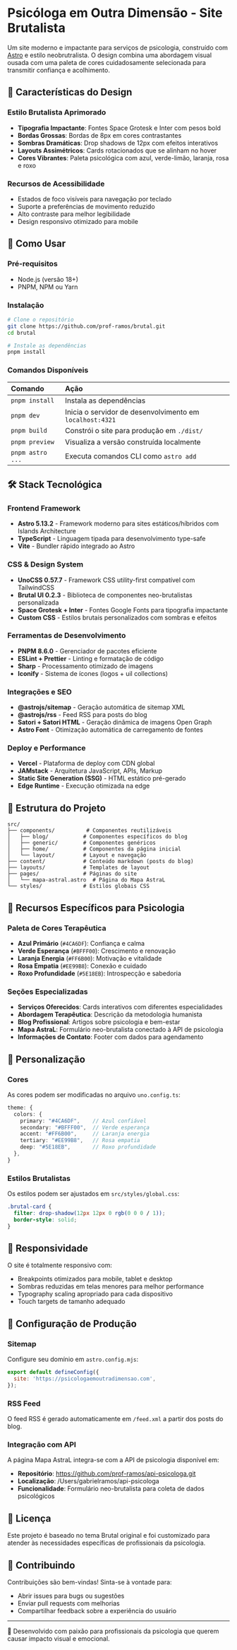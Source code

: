 # Psicóloga em Outra Dimensão - Site Brutalista

Um site moderno e impactante para serviços de psicologia, construído com [Astro](https://astro.build/) e estilo neobrutralista. O design combina uma abordagem visual ousada com uma paleta de cores cuidadosamente selecionada para transmitir confiança e acolhimento.

## 🎨 Características do Design

### Estilo Brutalista Aprimorado
- **Tipografia Impactante**: Fontes Space Grotesk e Inter com pesos bold
- **Bordas Grossas**: Bordas de 8px em cores contrastantes
- **Sombras Dramáticas**: Drop shadows de 12px com efeitos interativos
- **Layouts Assimétricos**: Cards rotacionados que se alinham no hover
- **Cores Vibrantes**: Paleta psicológica com azul, verde-limão, laranja, rosa e roxo

### Recursos de Acessibilidade
- Estados de foco visíveis para navegação por teclado
- Suporte a preferências de movimento reduzido
- Alto contraste para melhor legibilidade
- Design responsivo otimizado para mobile

## 🚀 Como Usar

### Pré-requisitos
- Node.js (versão 18+)
- PNPM, NPM ou Yarn

### Instalação

```bash
# Clone o repositório
git clone https://github.com/prof-ramos/brutal.git
cd brutal

# Instale as dependências
pnpm install
```

### Comandos Disponíveis

| Comando             | Ação                                               |
| :------------------ | :------------------------------------------------- |
| `pnpm install`      | Instala as dependências                            |
| `pnpm dev`          | Inicia o servidor de desenvolvimento em `localhost:4321` |
| `pnpm build`        | Constrói o site para produção em `./dist/`        |
| `pnpm preview`      | Visualiza a versão construída localmente           |
| `pnpm astro ...`    | Executa comandos CLI como `astro add`              |

## 🛠️ Stack Tecnológica

### Frontend Framework
- **Astro 5.13.2** - Framework moderno para sites estáticos/híbridos com Islands Architecture
- **TypeScript** - Linguagem tipada para desenvolvimento type-safe
- **Vite** - Bundler rápido integrado ao Astro

### CSS & Design System
- **UnoCSS 0.57.7** - Framework CSS utility-first compatível com TailwindCSS
- **Brutal UI 0.2.3** - Biblioteca de componentes neo-brutalistas personalizada
- **Space Grotesk + Inter** - Fontes Google Fonts para tipografia impactante
- **Custom CSS** - Estilos brutais personalizados com sombras e efeitos

### Ferramentas de Desenvolvimento
- **PNPM 8.6.0** - Gerenciador de pacotes eficiente
- **ESLint + Prettier** - Linting e formatação de código
- **Sharp** - Processamento otimizado de imagens
- **Iconify** - Sistema de ícones (logos + uil collections)

### Integrações e SEO
- **@astrojs/sitemap** - Geração automática de sitemap XML
- **@astrojs/rss** - Feed RSS para posts do blog
- **Satori + Satori HTML** - Geração dinâmica de imagens Open Graph
- **Astro Font** - Otimização automática de carregamento de fontes

### Deploy e Performance
- **Vercel** - Plataforma de deploy com CDN global
- **JAMstack** - Arquitetura JavaScript, APIs, Markup
- **Static Site Generation (SSG)** - HTML estático pré-gerado
- **Edge Runtime** - Execução otimizada na edge

## 📁 Estrutura do Projeto

```
src/
├── components/          # Componentes reutilizáveis
│   ├── blog/           # Componentes específicos do blog
│   ├── generic/        # Componentes genéricos
│   ├── home/           # Componentes da página inicial
│   └── layout/         # Layout e navegação
├── content/            # Conteúdo markdown (posts do blog)
├── layouts/            # Templates de layout
├── pages/              # Páginas do site
│   └── mapa-astral.astro  # Página do Mapa AstraL
└── styles/             # Estilos globais CSS
```

## 🎯 Recursos Específicos para Psicologia

### Paleta de Cores Terapêutica
- **Azul Primário** (`#4CA6DF`): Confiança e calma
- **Verde Esperança** (`#BFFF00`): Crescimento e renovação
- **Laranja Energia** (`#FF6B00`): Motivação e vitalidade
- **Rosa Empatia** (`#EE99B8`): Conexão e cuidado
- **Roxo Profundidade** (`#5E18EB`): Introspecção e sabedoria

### Seções Especializadas
- **Serviços Oferecidos**: Cards interativos com diferentes especialidades
- **Abordagem Terapêutica**: Descrição da metodologia humanista
- **Blog Profissional**: Artigos sobre psicologia e bem-estar
- **Mapa AstraL**: Formulário neo-brutalista conectado à API de psicologia
- **Informações de Contato**: Footer com dados para agendamento

## 🎨 Personalização

### Cores
As cores podem ser modificadas no arquivo `uno.config.ts`:

```typescript
theme: {
  colors: {
    primary: "#4CA6DF",    // Azul confiável
    secondary: "#BFFF00",  // Verde esperança
    accent: "#FF6B00",     // Laranja energia
    tertiary: "#EE99B8",   // Rosa empatia
    deep: "#5E18EB",       // Roxo profundidade
  },
}
```

### Estilos Brutalistas
Os estilos podem ser ajustados em `src/styles/global.css`:

```css
.brutal-card {
  filter: drop-shadow(12px 12px 0 rgb(0 0 0 / 1));
  border-style: solid;
}
```

## 📱 Responsividade

O site é totalmente responsivo com:
- Breakpoints otimizados para mobile, tablet e desktop
- Sombras reduzidas em telas menores para melhor performance
- Typography scaling apropriado para cada dispositivo
- Touch targets de tamanho adequado

## 🔧 Configuração de Produção

### Sitemap
Configure seu domínio em `astro.config.mjs`:

```javascript
export default defineConfig({
  site: 'https://psicologaemoutradimensao.com',
});
```

### RSS Feed
O feed RSS é gerado automaticamente em `/feed.xml` a partir dos posts do blog.

### Integração com API
A página Mapa AstraL integra-se com a API de psicologia disponível em:
- **Repositório**: https://github.com/prof-ramos/api-psicologa.git
- **Localização**: /Users/gabrielramos/api-psicologa
- **Funcionalidade**: Formulário neo-brutalista para coleta de dados psicológicos

## 📄 Licença

Este projeto é baseado no tema Brutal original e foi customizado para atender às necessidades específicas de profissionais da psicologia.

## 🤝 Contribuindo

Contribuições são bem-vindas! Sinta-se à vontade para:
- Abrir issues para bugs ou sugestões
- Enviar pull requests com melhorias
- Compartilhar feedback sobre a experiência do usuário

---

💚 Desenvolvido com paixão para profissionais da psicologia que querem causar impacto visual e emocional.